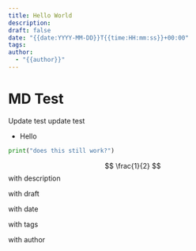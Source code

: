 ```yaml
---
title: Hello World
description: 
draft: false
date: "{{date:YYYY-MM-DD}}T{{time:HH:mm:ss}}+00:00"
tags: 
author:
  - "{{author}}"
---
```


# MD Test


Update test update test
- Hello
```python
print("does this still work?")
```

$$ \frac{1}{2} $$
with description

with draft

with date

with tags

with author


